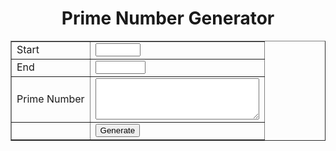 <!doctype html>
<html>
<head>
<title>Prime Number Generator</title>
<script>	
 function is_Prime(num){
  if(num==1)
  {
   return false;
  }
  for(a=2;a<num;a++)
  {
   if(num%a==0)
   {
    return false;
   }
  }
  return true;
  }
 function genrate_prime()
 {
  var start,end,prime="";
  start=parseInt(document.getElementById("t1").value);
  end=parseInt(document.getElementById("t2").value);
  for(b=start;b<=end;b++)
  {
     if(is_Prime(b)==true)
     {
       prime=prime+b.toString()+",";
      //document.write(a);
     }
  }
   document.getElementById("ans").innerHTML=prime.substring(0,prime.length-1);;
 }
 </script>
 </head>
 <body>
  <h1 align="center">Prime Number Generator</h1>
  <form name="frm1">
  <table border="1" cellpadding="5px" cellspacing="0" width="60%" align="center">
  <tr>
    <td>Start</td>
    <td><input type="number" min="1" max="1000" id="t1"/> </td>							
  </tr>	
  <tr>
    <td>End</td>
    <td><input type="number" min="1" max="10000" id="t2"/>  </td>							
  </tr>
  <tr>
    <td>Prime Number</td>
    <td><textarea rows="4" cols="30" id="ans"></textarea></td>							
  </tr>
  <tr>
    <td></td>
    <td><input type="button" value="Generate" onclick="genrate_prime()"/></td>							
  </tr>
 </table>
 </form>
</body>
</html>
